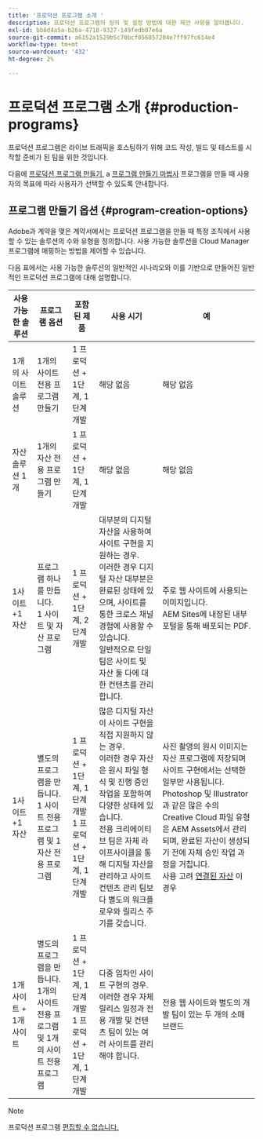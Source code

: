 ```yaml
---
title: '프로덕션 프로그램 소개 '
description: 프로덕션 프로그램의 정의 및 설정 방법에 대한 제안 사항을 알아봅니다.
exl-id: bb8d4a5a-b26a-4718-9327-149fedb87e6a
source-git-commit: a6152a1529b5c70bcf056857204e7ff97fc614e4
workflow-type: tm+mt
source-wordcount: '432'
ht-degree: 2%

---
```



# 프로덕션 프로그램 소개 {#production-programs}

프로덕션 프로그램은 라이브 트래픽을 호스팅하기 위해 코드 작성, 빌드 및 테스트를 시작할 준비가 된 팀을 위한 것입니다.

다음에 [프로덕션 프로그램 만들기,](creating-production-programs.md) a [프로그램 만들기 마법사](using-the-wizard.md) 프로그램을 만들 때 사용자의 목표에 따라 사용자가 선택할 수 있도록 안내합니다.

## 프로그램 만들기 옵션 {#program-creation-options}

Adobe과 계약을 맺은 계약서에서는 프로덕션 프로그램을 만들 때 특정 조직에서 사용할 수 있는 솔루션의 수와 유형을 정의합니다. 사용 가능한 솔루션을 Cloud Manager 프로그램에 매핑하는 방법을 제어할 수 있습니다.

다음 표에서는 사용 가능한 솔루션의 일반적인 시나리오와 이를 기반으로 만들어진 일반적인 프로덕션 프로그램에 대해 설명합니다.

| 사용 가능한 솔루션 | 프로그램 옵션 | 포함된 제품 | 사용 시기 | 예 |
|--- |--- |--- |--- |---|
| 1개의 사이트 솔루션 | 1개의 사이트 전용 프로그램 만들기 | 1 프로덕션 + 1단계, 1단계 개발 | 해당 없음 | 해당 없음 |
| 자산 솔루션 1개 | 1개의 자산 전용 프로그램 만들기 | 1 프로덕션 + 1단계, 1단계 개발 | 해당 없음 | 해당 없음 |
| 1사이트 +1 자산 | 프로그램 하나를 만듭니다. <br>1 사이트 및 자산 프로그램 | 1 프로덕션 + 1단계, 2단계 개발 | 대부분의 디지털 자산을 사용하여 사이트 구현을 지원하는 경우.<br>이러한 경우 디지털 자산 대부분은 완료된 상태에 있으며, 사이트를 통한 크로스 채널 경험에 사용할 수 있습니다.<br>일반적으로 단일 팀은 사이트 및 자산 둘 다에 대한 컨텐츠를 관리합니다. | 주로 웹 사이트에 사용되는 이미지입니다.<br>AEM Sites에 내장된 내부 포털을 통해 배포되는 PDF. |
| 1사이트 +1 자산 | 별도의 프로그램을 만듭니다.<br>1 사이트 전용 프로그램 및 1 자산 전용 프로그램 | 1 프로덕션 + 1단계, 1단계 개발<br> 1 프로덕션 + 1단계, 1단계 개발 | 많은 디지털 자산이 사이트 구현을 직접 지원하지 않는 경우.<br> 이러한 경우 자산은 원시 파일 형식 및 진행 중인 작업을 포함하여 다양한 상태에 있습니다.<br>전용 크리에이티브 팀은 자체 라이프사이클을 통해 디지털 자산을 관리하고 사이트 컨텐츠 관리 팀보다 별도의 워크플로우와 릴리스 주기를 갖습니다. | 사진 촬영의 원시 이미지는 자산 프로그램에 저장되며 사이트 구현에서는 선택한 일부만 사용됩니다.<br>Photoshop 및 Illustrator과 같은 많은 수의 Creative Cloud 파일 유형은 AEM Assets에서 관리되며, 완료된 자산이 생성되기 전에 자체 승인 작업 과정을 거칩니다.<br>사용 고려 [연결된 자산](/help/assets/use-assets-across-connected-assets-instances.md#overview-of-connected-assets) 이 경우 |
| 1개 사이트 + 1개 사이트 | 별도의 프로그램을 만듭니다.<br>1개의 사이트 전용 프로그램 및 1개의 사이트 전용 프로그램 | 1 프로덕션 + 1단계, 1단계 개발<br>1 프로덕션 + 1단계, 1단계 개발 | 다중 임차인 사이트 구현의 경우.<br>이러한 경우 자체 릴리스 일정과 전용 개발 및 컨텐츠 팀이 있는 여러 사이트를 관리해야 합니다. | 전용 웹 사이트와 별도의 개발 팀이 있는 두 개의 소매 브랜드 |

>[!NOTE]
>
>프로덕션 프로그램 [편집할 수 없습니다.](editing-programs.md)
